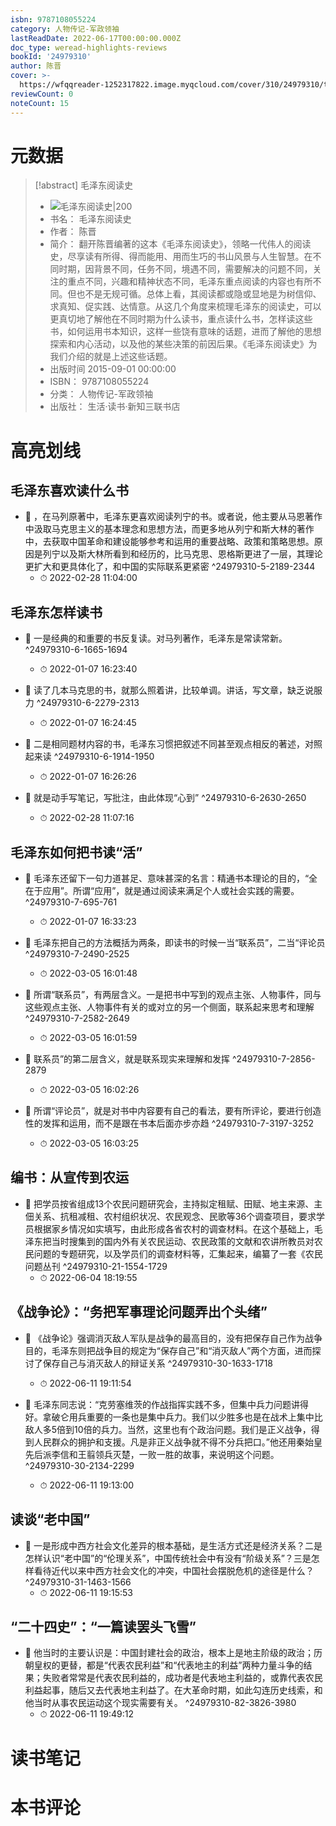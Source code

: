 ```yaml
---
isbn: 9787108055224
category: 人物传记-军政领袖
lastReadDate: 2022-06-17T00:00:00.000Z
doc_type: weread-highlights-reviews
bookId: '24979310'
author: 陈晋
cover: >-
  https://wfqqreader-1252317822.image.myqcloud.com/cover/310/24979310/t7_24979310.jpg
reviewCount: 0
noteCount: 15
---
```

# 元数据
> [!abstract] 毛泽东阅读史
> - ![ 毛泽东阅读史|200](https://wfqqreader-1252317822.image.myqcloud.com/cover/310/24979310/t7_24979310.jpg)
> - 书名： 毛泽东阅读史
> - 作者： 陈晋
> - 简介： 翻开陈晋编著的这本《毛泽东阅读史》，领略一代伟人的阅读史，尽享读有所得、得而能用、用而生巧的书山风景与人生智慧。在不同时期，因背景不同，任务不同，境遇不同，需要解决的问题不同，关注的重点不同，兴趣和精神状态不同，毛泽东重点阅读的内容也有所不同。但也不是无规可循。总体上看，其阅读都或隐或显地是为树信仰、求真知、促实践、达情意。从这几个角度来梳理毛泽东的阅读史，可以更真切地了解他在不同时期为什么读书，重点读什么书，怎样读这些书，如何运用书本知识，这样一些饶有意味的话题，进而了解他的思想探索和内心活动，以及他的某些决策的前因后果。《毛泽东阅读史》为我们介绍的就是上述这些话题。
> - 出版时间 2015-09-01 00:00:00
> - ISBN： 9787108055224
> - 分类： 人物传记-军政领袖
> - 出版社： 生活·读书·新知三联书店

# 高亮划线

## 毛泽东喜欢读什么书


- 📌 ，在马列原著中，毛泽东更喜欢阅读列宁的书。或者说，他主要从马恩著作中汲取马克思主义的基本理念和思想方法，而更多地从列宁和斯大林的著作中，去获取中国革命和建设能够参考和运用的重要战略、政策和策略思想。原因是列宁以及斯大林所看到和经历的，比马克思、恩格斯更进了一层，其理论更扩大和更具体化了，和中国的实际联系更紧密 ^24979310-5-2189-2344
    - ⏱ 2022-02-28 11:04:00 
## 毛泽东怎样读书


- 📌 一是经典的和重要的书反复读。对马列著作，毛泽东是常读常新。 ^24979310-6-1665-1694
    - ⏱ 2022-01-07 16:23:40 

- 📌 读了几本马克思的书，就那么照着讲，比较单调。讲话，写文章，缺乏说服力 ^24979310-6-2279-2313
    - ⏱ 2022-01-07 16:24:45 

- 📌 二是相同题材内容的书，毛泽东习惯把叙述不同甚至观点相反的著述，对照起来读 ^24979310-6-1914-1950
    - ⏱ 2022-01-07 16:26:26 

- 📌 就是动手写笔记，写批注，由此体现“心到” ^24979310-6-2630-2650
    - ⏱ 2022-02-28 11:07:16 
## 毛泽东如何把书读“活”


- 📌 毛泽东还留下一句力道甚足、意味甚深的名言：精通书本理论的目的，“全在于应用”。所谓“应用”，就是通过阅读来满足个人或社会实践的需要。 ^24979310-7-695-761
    - ⏱ 2022-01-07 16:33:23 

- 📌 毛泽东把自己的方法概括为两条，即读书的时候一当“联系员”，二当“评论员 ^24979310-7-2490-2525
    - ⏱ 2022-03-05 16:01:48 

- 📌 所谓“联系员”，有两层含义。一是把书中写到的观点主张、人物事件，同与这些观点主张、人物事件有关的或对立的另一个侧面，联系起来思考和理解 ^24979310-7-2582-2649
    - ⏱ 2022-03-05 16:01:59 

- 📌 联系员”的第二层含义，就是联系现实来理解和发挥 ^24979310-7-2856-2879
    - ⏱ 2022-03-05 16:02:26 

- 📌 所谓“评论员”，就是对书中内容要有自己的看法，要有所评论，要进行创造性的发挥和运用，而不是跟在书本后面亦步亦趋 ^24979310-7-3197-3252
    - ⏱ 2022-03-05 16:03:25 
## 编书：从宣传到农运


- 📌 把学员按省组成13个农民问题研究会，主持拟定租赋、田赋、地主来源、主佃关系、抗租减租、农村组织状况、农民观念、民歌等36个调查项目，要求学员根据家乡情况如实填写，由此形成各省农村的调查材料。在这个基础上，毛泽东把当时搜集到的国内外有关农民运动、农民政策的文献和农讲所教员对农民问题的专题研究，以及学员们的调查材料等，汇集起来，编纂了一套《农民问题丛刊 ^24979310-21-1554-1729
    - ⏱ 2022-06-04 18:19:55 
## 《战争论》：“务把军事理论问题弄出个头绪”


- 📌 《战争论》强调消灭敌人军队是战争的最高目的，没有把保存自己作为战争目的，毛泽东则把战争目的规定为“保存自己”和“消灭敌人”两个方面，进而探讨了保存自己与消灭敌人的辩证关系 ^24979310-30-1633-1718
    - ⏱ 2022-06-11 19:11:54 

- 📌 毛泽东同志说：“克劳塞维茨的作战指挥实践不多，但集中兵力问题讲得好。拿破仑用兵重要的一条也是集中兵力。我们以少胜多也是在战术上集中比敌人多5倍到10倍的兵力。当然，这里也有个政治问题。我们是正义战争，得到人民群众的拥护和支援。凡是非正义战争就不得不分兵把口。”他还用秦始皇先后派李信和王翦领兵灭楚，一败一胜的故事，来说明这个问题。 ^24979310-30-2134-2299
    - ⏱ 2022-06-11 19:13:00 
## 读谈“老中国”


- 📌 一是形成中西方社会文化差异的根本基础，是生活方式还是经济关系？二是怎样认识“老中国”的“伦理关系”，中国传统社会中有没有“阶级关系”？三是怎样看待近代以来中西方社会文化的冲突，中国社会摆脱危机的途径是什么？ ^24979310-31-1463-1566
    - ⏱ 2022-06-11 19:15:53 
## “二十四史”：“一篇读罢头飞雪”


- 📌 他当时的主要认识是：中国封建社会的政治，根本上是地主阶级的政治；历朝皇权的更替，都是“代表农民利益”和“代表地主的利益”两种力量斗争的结果；失败者常常是代表农民利益的，成功者是代表地主利益的，或靠代表农民利益起事，随后又去代表地主利益了。在大革命时期，如此勾连历史线索，和他当时从事农民运动这个现实需要有关。 ^24979310-82-3826-3980
    - ⏱ 2022-06-11 19:49:12 
# 读书笔记

# 本书评论
